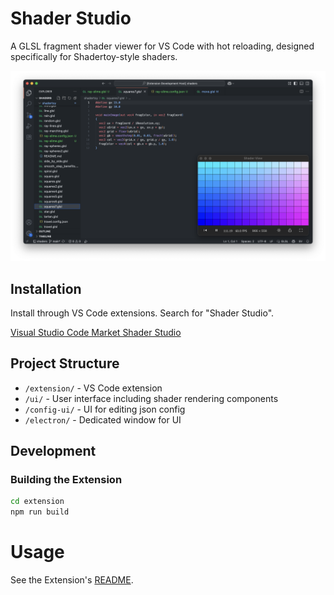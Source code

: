 # Shader Studio

A GLSL fragment shader viewer for VS Code with hot reloading, designed specifically for Shadertoy-style shaders.

![screenshot](assets/screenshot.png)

## Installation
Install through VS Code extensions. Search for "Shader Studio".

[Visual Studio Code Market Shader Studio](https://marketplace.visualstudio.com/items?itemName=teaqu.shader-studio)

## Project Structure

- `/extension/` - VS Code extension
- `/ui/` - User interface including shader rendering components
- `/config-ui/` - UI for editing json config
- `/electron/` - Dedicated window for UI

## Development

### Building the Extension

```bash
cd extension
npm run build
```

# Usage
See the Extension's [README](/extension/README.md).